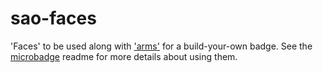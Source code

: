 # sao-faces
'Faces' to be used along with ['arms'](https://github.com/securelyfitz/sao-arms) for a build-your-own badge. See the [microbadge](https://github.com/securelyfitz/microbadge) readme for more details about using them.
